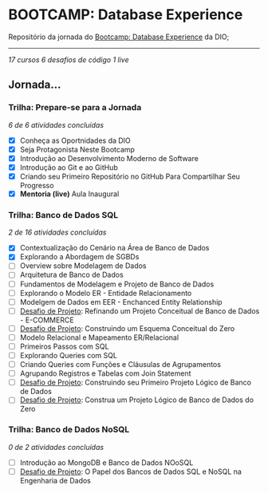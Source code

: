 # BOOTCAMP: Database Experience

Repositório da jornada do [Bootcamp: Database Experience](https://web.dio.me/track/sportheca-mobile-developer?tab=path) da DIO;

---
*17 cursos	6 desafios de código	1 live*

## Jornada...

### Trilha: Prepare-se para a Jornada

*6 de 6 atividades concluídas*

- [x] Conheça as Oportnidades da DIO
- [x] Seja Protagonista Neste Bootcamp
- [x] Introdução ao Desenvolvimento Moderno de Software
- [x] Introdução ao Git e ao GitHub
- [x] Criando seu Primeiro Repositório no GitHub Para Compartilhar Seu Progresso
- [x] **Mentoria (live)** Aula Inaugural

### Trilha: Banco de Dados SQL

_2 de 16 atividades concluídas_

- [x] Contextualização do Cenário na Área de Banco de Dados
- [x] Explorando a Abordagem de SGBDs
- [ ] Overview sobre Modelagem de Dados
- [ ] Arquitetura de Banco de Dados
- [ ] Fundamentos de Modelagem e Projeto de Banco de Dados
- [ ] Explorando o Modelo ER - Entidade Relacionamento
- [ ] Modelgem de Dados em EER - Enchanced Entity Relationship
- [ ] [Desafio de Projeto](): Refinando um Projeto Conceitual de Banco de Dados - E-COMMERCE
- [ ] [Desafio de Projeto](): Construindo um Esquema Conceitual do Zero
- [ ] Modelo Relacional e Mapeamento ER/Relacional
- [ ] Primeiros Passos com SQL
- [ ] Explorando Queries com SQL
- [ ] Criando Queries com Funções e Cláusulas de Agrupamentos
- [ ] Agrupando Registros e Tabelas com Join Statement
- [ ] [Desafio de Projeto](): Construindo seu Primeiro Projeto Lógico de Banco de Dados
- [ ] [Desafio de Projeto](): Construa um Projeto Lógico de Banco de Dados do Zero

### Trilha: Banco de Dados NoSQL

_0 de 2 atividades concluídas_

- [ ] Introdução ao MongoDB e Banco de Dados NOoSQL
- [ ] [Desafio de Projeto](): O Papel dos Bancos de Dados SQL e NoSQL na Engenharia de Dados